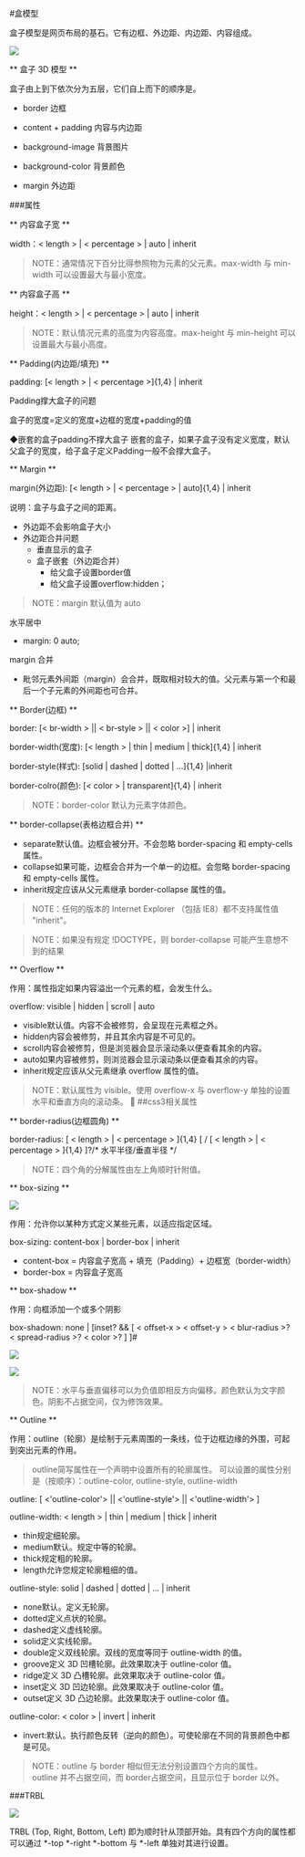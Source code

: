 #盒模型

盒子模型是网页布局的基石。它有边框、外边距、内边距、内容组成。

![](/image/2016box01.png)

** 盒子 3D 模型 **

盒子由上到下依次分为五层，它们自上而下的顺序是。

* border 边框

* content + padding 内容与内边距

* background-image 背景图片

* background-color 背景颜色

* margin 外边距

###属性

** 内容盒子宽 **

width：< length > | < percentage > | auto | inherit

>NOTE：通常情况下百分比得参照物为元素的父元素。max-width 与 min-width 可以设置最大与最小宽度。

** 内容盒子高 **

height：< length > | < percentage > | auto | inherit

>NOTE：默认情况元素的高度为内容高度。max-height 与 min-height 可以设置最大与最小高度。

** Padding(内边距/填充) **

padding: [< length > | < percentage >]{1,4} | inherit

Padding撑大盒子的问题

盒子的宽度=定义的宽度+边框的宽度+padding的值

◆嵌套的盒子padding不撑大盒子
嵌套的盒子，如果子盒子没有定义宽度，默认父盒子的宽度，给子盒子定义Padding一般不会撑大盒子。


** Margin **

margin(外边距): [< length > | < percentage > | auto]{1,4} | inherit

说明：盒子与盒子之间的距离。

* 外边距不会影响盒子大小
* 外边距合并问题
    * 垂直显示的盒子
    * 盒子嵌套（外边距合并）
        * 给父盒子设置border值
        * 给父盒子设置overflow:hidden；


>NOTE：margin 默认值为 auto

水平居中 

* margin: 0 auto;

margin 合并

* 毗邻元素外间距（margin）会合并，既取相对较大的值。父元素与第一个和最后一个子元素的外间距也可合并。

** Border(边框) **

border: [< br-width > || < br-style > || < color >] | inherit

border-width(宽度): [< length > | thin | medium | thick]{1,4} | inherit

border-style(样式): [solid | dashed | dotted | ...]{1,4} |inherit

border-colro(颜色): [< color > | transparent]{1,4} | inherit

>NOTE：border-color 默认为元素字体颜色。

** border-collapse(表格边框合并) **

* separate默认值。边框会被分开。不会忽略 border-spacing 和 empty-cells 属性。
* collapse如果可能，边框会合并为一个单一的边框。会忽略 border-spacing 和 empty-cells 属性。
* inherit规定应该从父元素继承 border-collapse 属性的值。


>NOTE：任何的版本的 Internet Explorer （包括 IE8）都不支持属性值 "inherit"。

>NOTE：如果没有规定 !DOCTYPE，则 border-collapse 可能产生意想不到的结果

** Overflow **

作用：属性指定如果内容溢出一个元素的框，会发生什么。

overflow: visible | hidden | scroll | auto

* visible默认值。内容不会被修剪，会呈现在元素框之外。
* hidden内容会被修剪，并且其余内容是不可见的。
* scroll内容会被修剪，但是浏览器会显示滚动条以便查看其余的内容。
* auto如果内容被修剪，则浏览器会显示滚动条以便查看其余的内容。
* inherit规定应该从父元素继承 overflow 属性的值。

>NOTE：默认属性为 visible。使用 overflow-x 与 overflow-y 单独的设置水平和垂直方向的滚动条。

##css3相关属性

** border-radius(边框圆角) **

border-radius: [ < length > | < percentage > ]{1,4} [ / [ < length > | < percentage > ]{1,4} ]?/\* 水平半径/垂直半径 \*/

>NOTE：四个角的分解属性由左上角顺时针附值。

** box-sizing **

![](/image/2016box02.png)

作用：允许你以某种方式定义某些元素，以适应指定区域。

box-sizing: content-box | border-box | inherit

* content-box = 内容盒子宽高 + 填充（Padding）+ 边框宽（border-width）
* border-box = 内容盒子宽高

** box-shadow **

作用：向框添加一个或多个阴影

box-shadown: none | [inset? && [ < offset-x > < offset-y > < blur-radius >? < spread-radius >? < color >? ] ]#

![](/image/2016box03.png)

![](/image/2016box04.png)

>NOTE：水平与垂直偏移可以为负值即相反方向偏移。颜色默认为文字颜色。阴影不占据空间，仅为修饰效果。

** Outline **

作用：outline（轮廓）是绘制于元素周围的一条线，位于边框边缘的外围，可起到突出元素的作用。

>outline简写属性在一个声明中设置所有的轮廓属性。
可以设置的属性分别是（按顺序）：outline-color, outline-style, outline-width

outline: [ <'outline-color'> || <'outline-style'> || <'outline-width'> ]

outline-width: < length > | thin | medium | thick | inherit

* thin规定细轮廓。
* medium默认。规定中等的轮廓。
* thick规定粗的轮廓。
* length允许您规定轮廓粗细的值。

outline-style: solid | dashed | dotted | ... | inherit

* none默认。定义无轮廓。
* dotted定义点状的轮廓。
* dashed定义虚线轮廓。
* solid定义实线轮廓。
* double定义双线轮廓。双线的宽度等同于 outline-width 的值。
* groove定义 3D 凹槽轮廓。此效果取决于 outline-color 值。
* ridge定义 3D 凸槽轮廓。此效果取决于 outline-color 值。
* inset定义 3D 凹边轮廓。此效果取决于 outline-color 值。
* outset定义 3D 凸边轮廓。此效果取决于 outline-color 值。


outline-color: < color > | invert | inherit

* invert:默认。执行颜色反转（逆向的颜色）。可使轮廓在不同的背景颜色中都是可见。

>NOTE：outline 与 border 相似但无法分别设置四个方向的属性。outline 并不占据空间，而 border占据空间，且显示位于 border 以外。

###TRBL

![](/image/2016box05.png)

TRBL (Top, Right, Bottom, Left) 即为顺时针从顶部开始。具有四个方向的属性都可以通过 \*-top \*-right \*-bottom 与 \*-left 单独对其进行设置。

